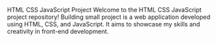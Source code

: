 HTML CSS JavaScript Project
Welcome to the HTML CSS JavaScript project repository! Building small project is a web application developed using HTML, CSS, and JavaScript. It aims to showcase my skills and creativity in front-end development.
